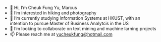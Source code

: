 - 👋 Hi, I’m Cheuk Fung Yu, Marcus 
- 👀 I’m interested in hiking and photography
- 🌱 I’m currently studying Information Systems at HKUST, with an intention to pursue Master of Business Analytcis in the US 
- 💞️ I’m looking to collaborate on text mining and machine larning projects 
- 📫 Please reach me at yucheukfung@hotmail.com 

<!---
mcisatrueabc/mcisatrueabc is a ✨ special ✨ repository because its `README.md` (this file) appears on your GitHub profile.
You can click the Preview link to take a look at your changes.
--->
